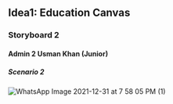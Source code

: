 

## Idea1: Education Canvas
### Storyboard 2
#### Admin 2 Usman Khan (Junior)
##### Scenario 2

![WhatsApp Image 2021-12-31 at 7 58 05 PM (1)](https://user-images.githubusercontent.com/61619271/147829798-71e65afa-1c56-458c-a7ff-1aa995003b2c.jpeg)
